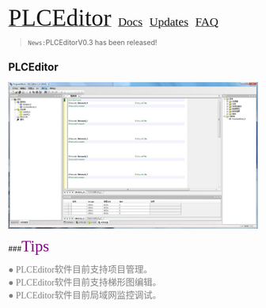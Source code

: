 ﻿[<font face="Times New Roman" size=7>PLCEditor</font>]()　[<font face="Times New Roman" size=5>Docs</font>](docs\PLC\PLCEditor文档集.md)　[<font face="Times New Roman" size=5>Updates</font>](docs/PLC/PLCEditor项目发布.md)　[<font face="Times New Roman" size=5>FAQ</font>](docs/PLC/PLCEditor问题汇总.md)
> `News:`PLCEditorV0.3 has been released!

PLCEditor
--------------
![PLCEditor](docs/PLC/Resource/Image/PLCEditor.jpg) 

###<font face="楷体" size=6 color = "Purple">Tips</font>

<font face="楷体" size=4 color = "gray">
● PLCEditor软件目前支持项目管理。<br>
● PLCEditor软件目前支持梯形图编辑。<br>
● PLCEditor软件目前局域网监控调试。<br>
</font>
